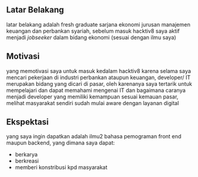 [//]: # (Ceritakan sedikit tentang latar belakangmu seperti pendidikan terakhir atau pekerjaan sebelumnya)
## Latar Belakang
latar belakang adalah fresh graduate sarjana ekonomi jurusan manajemen keuangan dan perbankan syariah, sebelum masuk hacktiv8 saya aktif menjadi *jobseeker* dalam bidang ekonomi (sesuai dengan ilmu saya)

[//]: # (Motivasi apa yang mendorongmu untuk ikut program coding bootcamp di Hacktiv8?)
## Motivasi
yang memotivasi saya untuk masuk kedalam hacktiv8 karena selama saya mencari pekerjaan di industri perbankan ataupun keuangan, developer/ IT merupakan bidang yang dicari di pasar, oleh karenanya saya tertarik untuk mempelajari dan dapat memahami mengenai IT dan bagaimana caranya menjadi developer yang memiliki kemampuan sesuai kemauan pasar, melihat masyarakat sendiri sudah mulai aware dengan layanan digital 

[//]: # (Beri tahu kami, apa yang ingin kamu dapatkan di Hacktiv8 dan apa yang ingin kamu capai setelah lulus dari sini?)
## Ekspektasi
yang saya ingin dapatkan adalah ilmu2 bahasa pemograman front end maupun backend, yang dimana saya dapat: 
- berkarya 
- berkreasi
- memberi konstribusi kpd masyarakat

[//]: # (Apakah ada hal lain yang ingin disampaikan? Bila ada, kamu bebas untuk menuliskannya)
